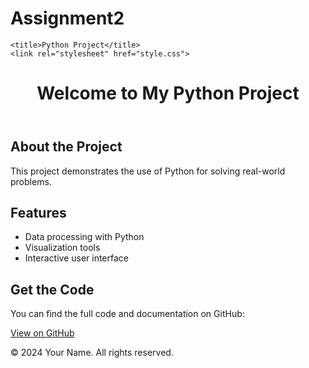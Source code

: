 # Assignment2
<!DOCTYPE html>
<html lang="en">
<head>
    <meta charset="UTF-8">
    <meta name="viewport" content="width=device-width, initial-scale=1.0">

    <title>Python Project</title>
    <link rel="stylesheet" href="style.css">
</head>
<body>
    <header>
        <h1>Welcome to My Python Project</h1>
    </header>
    <main>
        <section>
            <h2>About the Project</h2>
            <p>This project demonstrates the use of Python for solving real-world problems.</p>
        </section>
        <section>
            <h2>Features</h2>
            <ul>
                <li>Data processing with Python</li>
                <li>Visualization tools</li>
                <li>Interactive user interface</li>
            </ul>
        </section>
        <section>
            <h2>Get the Code</h2>
            <p>You can find the full code and documentation on GitHub:</p>
            <a href="https://github.com/DeepaliSonii/Assignment2" target="_blank">View on GitHub</a>
        </section>
    </main>
    <footer>
        <p>&copy; 2024 Your Name. All rights reserved.</p>
    </footer>
</body>
</html>

